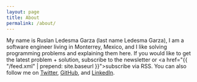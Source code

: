 ```yaml
---
layout: page
title: About
permalink: /about/
---
```


My name is Ruslan Ledesma Garza (last name Ledesma Garza), I am a
software engineer living in Monterrey, Mexico, and I like solving
programming problems and explaining them here.  If you would like to
get the latest problem + solution, <a
onclick="show_spopup()">subscribe to the newsletter</a> or <a href="{{
"/feed.xml" | prepend: site.baseurl }}">subscribe via RSS</a>.  You
can also follow me on <a href="https://twitter.com/{{
site.twitter_username }}">Twitter</a>, <a href="https://github.com/{{
site.github_username }}">GitHub</a>, and <a
href="https://www.linkedin.com/in/{{ site.linkedin_username
}}">LinkedIn</a>.